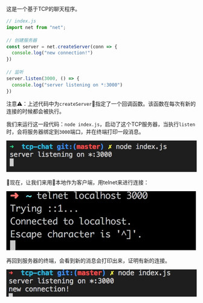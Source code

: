 这是一个基于TCP的聊天程序。

```js
// index.js
import net from "net";

// 创建服务器
const server = net.createServer(conn => {
  console.log("new connection!")
})

// 监听
server.listen(3000, () => {
  console.log("server listening on *:3000")
})
```

注意⚠️：上述代码中为``createServer``指定了一个回调函数。该函数在每次有新的连接的时候都会被执行。

我们来运行这一段代码：``node index.js``，启动了这个TCP服务器，当执行``listen``时，会将服务器绑定到``3000``端口，并在终端打印一段消息。

![](https://github.com/Zendq1998/http_learning/blob/master/tcp-chat/img/1.png?raw=true)

现在，让我们来用本地作为客户端，用telnet来进行连接：

![](https://github.com/Zendq1998/http_learning/blob/master/tcp-chat/img/2.png?raw=true)

再回到服务器的终端，会看到新的消息会打印出来，证明有新的连接。

![](https://github.com/Zendq1998/http_learning/blob/master/tcp-chat/img/3.png?raw=true)
